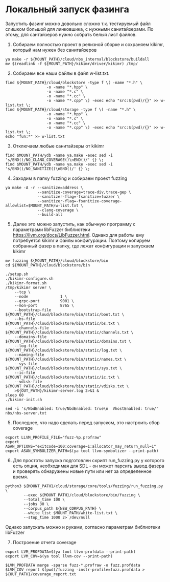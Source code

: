 # Локальный запуск фазинга

Запустить фазинг можно довольно сложно т.к. тестируемый файл слишком большой для линковшика, с нужными санитайзерами. По этому, для сантайзеров нужно собрать белый лист файлов.

1. Собираем полностью проект в релизной сборке и сохраняем kikimr, который нам нужен без санитайзеров
```
ya make -r ${MOUNT_PATH}/cloud/nbs_internal/blockstore/buildall
mv $(readlink -f ${MOUNT_PATH}/kikimr/driver/kikimr) /tmp/
```

2. Собираем все наши файлы в файл w-list.txt.
```
find ${MOUNT_PATH}/cloud/blockstore -type f \( -name "*.h" \
                  -o -name "*.hpp" \
                  -o -name "*.c" \
                  -o -name "*.cc" \
                  -o -name "*.cpp" \) -exec echo "src:$(pwd)/{}" >> w-list.txt \;
find ${MOUNT_PATH}/cloud/storage -type f \( -name "*.h" \
                  -o -name "*.hpp" \
                  -o -name "*.c" \
                  -o -name "*.cc" \
                  -o -name "*.cpp" \) -exec echo "src:$(pwd)/{}" >> w-list.txt \;
echo "fun:*" >> w-list.txt

```
3. Отключаем любые санитайзеры от kikimr
```
find $MOUNT_PATH/ydb -name ya.make -exec sed -i 's/END()/NO_CLANG_COVERAGE()\nEND()/' {} \;
find $MOUNT_PATH/ydb -name ya.make -exec sed -i 's/END()/NO_SANITIZE()\nEND()/' {} \;
```

4. Заходим в папку fuzzing и собираем проект fuzzing
```
ya make -A -r --sanitize=address \
              --sanitize-coverage=trace-div,trace-gep \
              --sanitizer-flag=-fsanitize=fuzzer \
              --sanitizer-flag=-fsanitize-coverage-allowlist=$MOUNT_PATH/w-list.txt \
              --clang-coverage \
              --build-all
```

5. Далее это можно запустить, как обычную программу с параметрами libFuzzer библиотеки https://llvm.org/docs/LibFuzzer.html. Однако для работы ему потребуется kikimr и файлы конфигурации. Поэтому копируем собранный фазер в папку, где лежат конфигурации и запускаем kikimr
```
mv fuzzing ${MOUNT_PATH}/cloud/blockstore/bin
cd ${MOUNT_PATH}/cloud/blockstore/bin

./setup.sh
./kikimr-configure.sh
./kikimr-format.sh
/tmp/kikimr server \
    --tcp \
    --node              1 \
    --grpc-port         9001 \
    --mon-port          8765 \
    --bootstrap-file    ${MOUNT_PATH}/cloud/blockstore/bin/static/boot.txt \
    --bs-file           ${MOUNT_PATH}/cloud/blockstore/bin/static/bs.txt \
    --channels-file     ${MOUNT_PATH}/cloud/blockstore/bin/static/channels.txt \
    --domains-file      ${MOUNT_PATH}/cloud/blockstore/bin/static/domains.txt \
    --log-file          ${MOUNT_PATH}/cloud/blockstore/bin/static/log.txt \
    --naming-file       ${MOUNT_PATH}/cloud/blockstore/bin/static/names.txt \
    --sys-file          ${MOUNT_PATH}/cloud/blockstore/bin/static/sys.txt \
    --ic-file           ${MOUNT_PATH}/cloud/blockstore/bin/static/ic.txt \
    --vdisk-file        ${MOUNT_PATH}/cloud/blockstore/bin/static/vdisks.txt \
    >${OUT_PATH}/kikimr-server.log 2>&1 &
sleep 60
./kikimr-init.sh

sed -i 's/NbdEnabled: true/NbdEnabled: true\n  VhostEnabled: true/' nbs/nbs-server.txt
```

5. Последнее, что надо сделать перед запуском, это настроить сбор coverage
```
export LLVM_PROFILE_FILE="fuzz-%p.profraw"
export ASAN_OPTIONS="exitcode=100:coverage=1:allocator_may_return_null=1"
export ASAN_SYMBOLIZER_PATH=$(ya tool llvm-symbolizer --print-path)
```

6. Для простоты запуска подготовлен скрипт run_fuzzing.py у которого есть опция, необходимая для SDL - он может парсить вывод фазера и проверять обнаружены новые пути или нет за определенное время.

```
python3 ${MOUNT_PATH}/cloud/storage/core/tools/fuzzing/run_fuzzing.py \
        --exec ${MOUNT_PATH}/cloud/blockstore/bin/fuzzing \
        --total_time 100 \
        --jobs 30 \
        --corpus_path ${NEW_CORPUS_PATH} \
        --white_list $MOUNT_PATH/white-list.txt \
        --stop_time 1000 2> /dev/null
```
Однако запускать можно и руками, согласно параметрам библиотеки libFuzzer

7. Построение отчета coverage
```
export LVM_PROFDATA=$(ya tool llvm-profdata --print-path)
export LVM_COV=$(ya tool llvm-cov --print-path)

$LVM_PROFDATA merge -sparse fuzz-*.profraw -o fuzz.profdata
$LVM_COV report $(pwd)/fuzzing -instr-profile=fuzz.profdata > ${OUT_PATH}/coverage_report.txt
```
